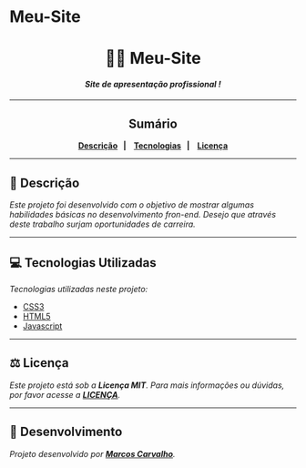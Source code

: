# Meu-Site
 
<h1 align="center"> 👨‍💼 Meu-Site </h1>

<h4 align="center"><i>Site de apresentação profissional !</a></i></h4>

___

<h2 align="center">Sumário</h2>

<p  align="center"><b>
<a  href="#memo-descrição">Descrição</a>&nbsp;&nbsp;&nbsp;|&nbsp;&nbsp;&nbsp;
<a  href="#computer-tecnologias-utilizadas">Tecnologias</a>&nbsp;&nbsp;&nbsp;|&nbsp;&nbsp;&nbsp;
<a  href="#balance_scale-licença">Licença</a>
</b></p>

___

## :memo: Descrição

*Este projeto foi desenvolvido com o objetivo de mostrar algumas habilidades básicas no desenvolvimento fron-end. Desejo que através deste trabalho surjam oportunidades de carreira.*
___

## :computer: Tecnologias Utilizadas

*Tecnologias utilizadas neste projeto:*

* [CSS3](https://developer.mozilla.org/docs/Web/CSS)
* [HTML5](https://developer.mozilla.org/docs/Web/HTML)
* [Javascript](https://developer.mozilla.org/docs/Web/JavaScript)
___
## :balance_scale: Licença
*Este projeto está sob a **Licença MIT**. Para mais informações ou dúvidas, por favor acesse a **[LICENÇA](LICENSE)**.*

___
## 👷 Desenvolvimento

*Projeto desenvolvido por **[Marcos Carvalho](https://github.com/MVGC1989)**.*